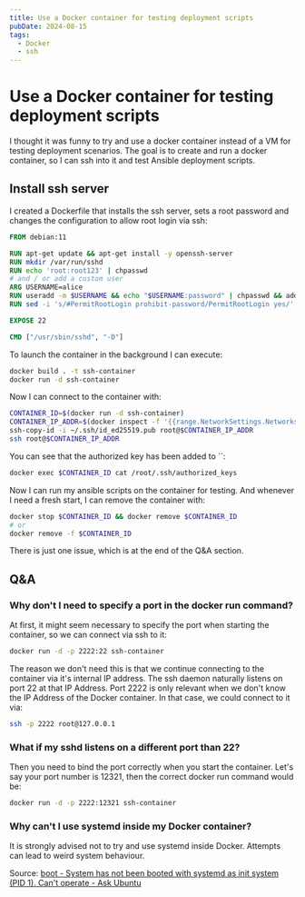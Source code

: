 ```yaml
---
title: Use a Docker container for testing deployment scripts
pubDate: 2024-08-15
tags:
  - Docker
  - ssh
---
```

# Use a Docker container for testing deployment scripts

I thought it was funny to try and use a docker container instead of a VM for testing deployment scenarios.
The goal is to create and run a docker container, so I can ssh into it and test Ansible deployment scripts.

## Install ssh server

I created a Dockerfile that installs the ssh server, sets a root password and changes the configuration to allow root login via ssh:

```Dockerfile
FROM debian:11

RUN apt-get update && apt-get install -y openssh-server
RUN mkdir /var/run/sshd
RUN echo 'root:root123' | chpasswd
# and / or add a custom user
ARG USERNAME=alice
RUN useradd -m $USERNAME && echo "$USERNAME:password" | chpasswd && adduser $USERNAME sudo
RUN sed -i 's/#PermitRootLogin prohibit-password/PermitRootLogin yes/' /etc/ssh/sshd_config

EXPOSE 22

CMD ["/usr/sbin/sshd", "-D"]
```

To launch the container in the background I can execute:

```bash
docker build . -t ssh-container
docker run -d ssh-container
```

Now I can connect to the container with:

```bash
CONTAINER_ID=$(docker run -d ssh-container)
CONTAINER_IP_ADDR=$(docker inspect -f '{{range.NetworkSettings.Networks}}{{.IPAddress}}{{end}}' $CONTAINER_ID)
ssh-copy-id -i ~/.ssh/id_ed25519.pub root@$CONTAINER_IP_ADDR
ssh root@$CONTAINER_IP_ADDR
```

You can see that the authorized key has been added to ``:

```bash
docker exec $CONTAINER_ID cat /root/.ssh/authorized_keys
```

Now I can run my ansible scripts on the container for testing.
And whenever I need a fresh start, I can remove the container with:

```bash
docker stop $CONTAINER_ID && docker remove $CONTAINER_ID
# or
docker remove -f $CONTAINER_ID
```

There is just one issue, which is at the end of the Q&A section.

## Q&A

### Why don't I need to specify a port in the docker run command?

At first, it might seem necessary to specify the port when starting the container, so we can connect via ssh to it:

```bash
docker run -d -p 2222:22 ssh-container
```

The reason we don't need this is that we continue connecting to the container via it's internal IP address.
The ssh daemon naturally listens on port 22 at that IP Address.
Port 2222 is only relevant when we don't know the IP Address of the Docker container.
In that case, we could connect to it via:

```bash
ssh -p 2222 root@127.0.0.1
```

### What if my sshd listens on a different port than 22?

Then you need to bind the port correctly when you start the container.
Let's say your port number is 12321, then the correct docker run command would be:

```bash
docker run -d -p 2222:12321 ssh-container
```

### Why can't I use systemd inside my Docker container?

It is strongly advised not to try and use systemd inside Docker.
Attempts can lead to weird system behaviour.

Source: [boot - System has not been booted with systemd as init system (PID 1). Can't operate - Ask Ubuntu](https://askubuntu.com/questions/1379425/system-has-not-been-booted-with-systemd-as-init-system-pid-1-cant-operate)
